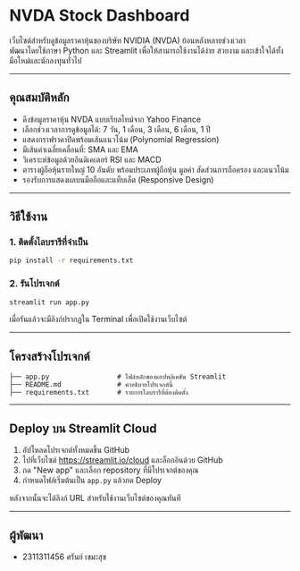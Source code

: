 # NVDA Stock Dashboard

เว็บไซต์สำหรับดูข้อมูลราคาหุ้นของบริษัท NVIDIA (NVDA) ย้อนหลังหลายช่วงเวลา  
พัฒนาโดยใช้ภาษา Python และ Streamlit เพื่อให้สามารถใช้งานได้ง่าย สวยงาม และเข้าใจได้ทั้งมือใหม่และนักลงทุนทั่วไป

---

## คุณสมบัติหลัก

- ดึงข้อมูลราคาหุ้น NVDA แบบเรียลไทม์จาก Yahoo Finance
- เลือกช่วงเวลาการดูข้อมูลได้: 7 วัน, 1 เดือน, 3 เดือน, 6 เดือน, 1 ปี
- แสดงกราฟราคาปิดพร้อมเส้นแนวโน้ม (Polynomial Regression)
- มีเส้นค่าเฉลี่ยเคลื่อนที่: SMA และ EMA
- วิเคราะห์ข้อมูลด้วยอินดิเคเตอร์ RSI และ MACD
- ตารางผู้ถือหุ้นรายใหญ่ 10 อันดับ พร้อมประเภทผู้ถือหุ้น มูลค่า สัดส่วนการถือครอง และแนวโน้ม
- รองรับการแสดงผลบนมือถือและแท็บเล็ต (Responsive Design)

---

## วิธีใช้งาน

### 1. ติดตั้งไลบรารีที่จำเป็น

```bash
pip install -r requirements.txt
```

### 2. รันโปรเจกต์

```bash
streamlit run app.py
```

เมื่อรันแล้วจะมีลิงก์ปรากฏใน Terminal เพื่อเปิดใช้งานเว็บไซต์

---

## โครงสร้างโปรเจกต์

```
├── app.py                 # ไฟล์หลักของแอปพลิเคชัน Streamlit
├── README.md              # คำอธิบายโปรเจกต์นี้
├── requirements.txt       # รายการไลบรารีที่ต้องติดตั้ง
```

---

## Deploy บน Streamlit Cloud

1. อัปโหลดโปรเจกต์ทั้งหมดขึ้น GitHub
2. ไปที่เว็บไซต์ https://streamlit.io/cloud และล็อกอินด้วย GitHub
3. กด "New app" และเลือก repository ที่มีโปรเจกต์ของคุณ
4. กำหนดไฟล์เริ่มต้นเป็น `app.py` แล้วกด Deploy

หลังจากนั้นจะได้ลิงก์ URL สำหรับใช้งานเว็บไซต์ของคุณทันที

---

## ผู้พัฒนา

- 2311311456 ศรันย์ เขมะสุข
